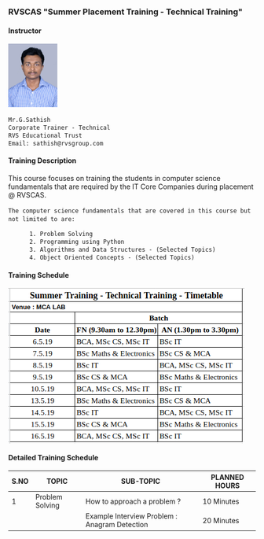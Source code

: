 ### RVSCAS "Summer Placement Training - Technical Training"  

#### Instructor    
   <img src="https://github.com/sathishnotes/rvscas/raw/master/DSC_7028%20pp.jpg" alt="sathish" width="100"/>       
        
    Mr.G.Sathish   
    Corporate Trainer - Technical     
    RVS Educational Trust   
    Email: sathish@rvsgroup.com         

#### Training Description

This course focuses on training the students in computer science fundamentals that are required by the IT Core Companies during placement @ RVSCAS.  
  
`The computer science fundamentals that are covered in this course but not limited to are:`

          1. Problem Solving
          2. Programming using Python
          3. Algorithms and Data Structures - (Selected Topics)
          4. Object Oriented Concepts - (Selected Topics)

#### Training Schedule

<img src="https://github.com/sathishnotes/rvscas/raw/master/timetable.png" alt="timetable" align="middle"/>  
  

#### Detailed Training Schedule

S.NO | TOPIC | SUB-TOPIC | PLANNED HOURS
-----| ----- | --------- | -------------
1    | Problem Solving | How to approach a problem ? | 10 Minutes
|  | |Example Interview Problem : Anagram Detection | 20 Minutes
